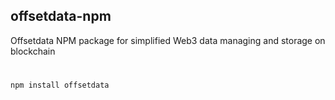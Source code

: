 ## offsetdata-npm
Offsetdata NPM package for simplified Web3 data managing and storage on blockchain

#
```
npm install offsetdata
```
